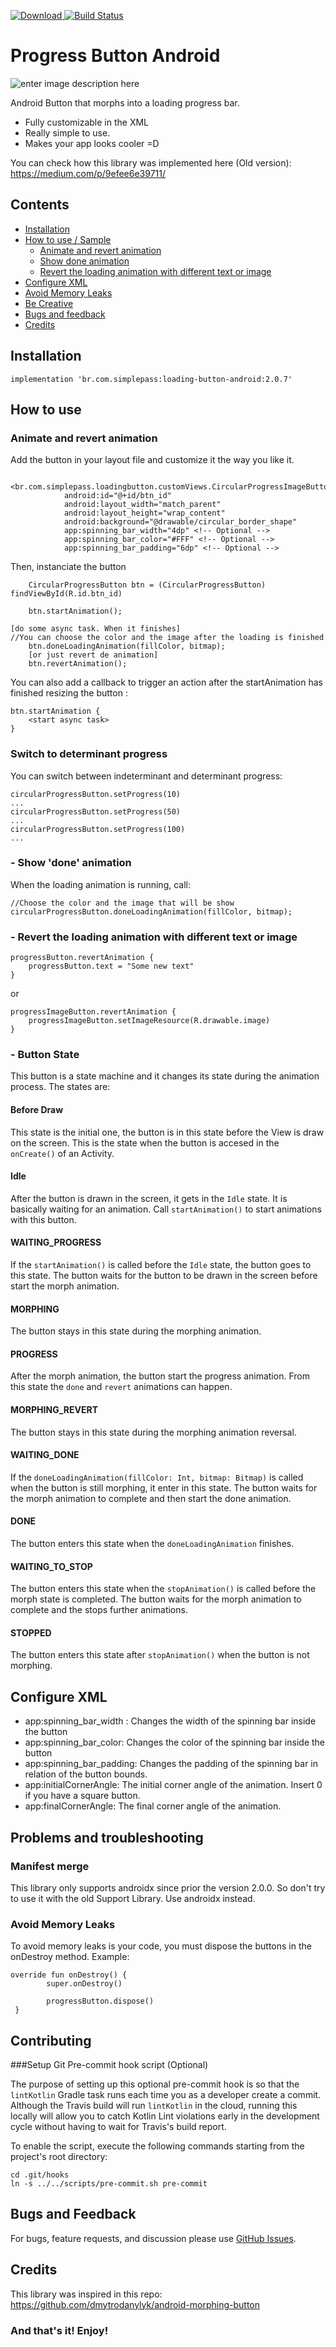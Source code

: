 
[ ![Download](https://api.bintray.com/packages/lehen01/maven/loading-button/images/download.svg) ](https://bintray.com/lehen01/maven/loading-button/_latestVersion)[![Build Status](https://travis-ci.org/leandroBorgesFerreira/LoadingButtonAndroid.svg?branch=master)](https://travis-ci.org/leandroBorgesFerreira/LoadingButtonAndroid)

# Progress Button Android

![enter image description here](https://i.stack.imgur.com/8SHR1.gif)

Android Button that morphs into a loading progress bar.

  - Fully customizable in the XML
  - Really simple to use.
  - Makes your app looks cooler =D

You can check how this library was implemented here (Old version): https://medium.com/p/9efee6e39711/

## Contents

 - [Installation](#installation)
 - [How to use / Sample](#how-to-use)
	 - [Animate and revert animation](#animate-and-revert-animation)
	 -  [Show done animation](#show-done-animation)
	 - [Revert the loading animation with different text or image](#revert-the-loading-animation-with-different-text-or-image)
 - [Configure XML](#configure-xml)
 - [Avoid Memory Leaks](#avoid-memory-leaks)
 - [Be Creative](#be-creative)
 - [Bugs and feedback](#bugs-and-feedback)
 - [Credits](#credits)

## Installation 

    implementation 'br.com.simplepass:loading-button-android:2.0.7'

## How to use

### Animate and revert animation

Add the button in your layout file and customize it the way you like it.

      <br.com.simplepass.loadingbutton.customViews.CircularProgressImageButton
        	    android:id="@+id/btn_id"
        	    android:layout_width="match_parent"
                android:layout_height="wrap_content"
                android:background="@drawable/circular_border_shape"
                app:spinning_bar_width="4dp" <!-- Optional -->
                app:spinning_bar_color="#FFF" <!-- Optional -->
                app:spinning_bar_padding="6dp" <!-- Optional -->

Then, instanciate the button

        CircularProgressButton btn = (CircularProgressButton) findViewById(R.id.btn_id)

        btn.startAnimation();

    [do some async task. When it finishes]
    //You can choose the color and the image after the loading is finished
		btn.doneLoadingAnimation(fillColor, bitmap);
		[or just revert de animation]
		btn.revertAnimation();

You can also add a callback to trigger an action after the startAnimation has finished resizing the button :

    btn.startAnimation {
        <start async task>
    }

### Switch to determinant progress
You can switch between indeterminant and determinant progress:

    circularProgressButton.setProgress(10)
    ...
    circularProgressButton.setProgress(50)
    ...
    circularProgressButton.setProgress(100)
    ...

### - Show 'done' animation

When the loading animation is running, call:

    //Choose the color and the image that will be show
    circularProgressButton.doneLoadingAnimation(fillColor, bitmap);

### - Revert the loading animation with different text or image

    progressButton.revertAnimation {
        progressButton.text = "Some new text"
    }
or

    progressImageButton.revertAnimation {
        progressImageButton.setImageResource(R.drawable.image)
    }
### - Button State

This button is a state machine and it changes its state during the animation process. The states are:

#### Before Draw
This state is the initial one, the button is in this state before the View is draw on the screen. This is the state when the button is accesed in the `onCreate()` of an Activity. 

#### Idle
After the button is drawn in the screen, it gets in the `Idle` state. It is basically waiting for an animation. Call `startAnimation()` to start animations with this button.

#### WAITING_PROGRESS
If the `startAnimation()` is called before the `Idle` state, the button goes to this state. The button waits for the button to be drawn in the screen before start the morph animation.

#### MORPHING
The button stays in this state during the morphing animation.

#### PROGRESS
After the morph animation, the button start the progress animation. From this state the `done` and `revert` animations can happen.

#### MORPHING_REVERT
The button stays in this state during the morphing animation reversal. 

#### WAITING_DONE
If the `doneLoadingAnimation(fillColor: Int, bitmap: Bitmap)` is called when the button is still morphing, it enter in this state. The button waits for the morph animation to complete and then start the done animation.

#### DONE
The button enters this state when the `doneLoadingAnimation` finishes.

#### WAITING\_TO\_STOP
The button enters this state when the `stopAnimation()` is called before the morph state is completed. The button waits for the morph animation to complete and the stops further animations. 

#### STOPPED
The button enters this state after `stopAnimation()` when the button is not morphing. 

## Configure XML

 - app:spinning_bar_width : Changes the width of the spinning bar inside the button
 - app:spinning_bar_color: Changes the color of the spinning bar inside the button
 - app:spinning_bar_padding: Changes the padding of the spinning bar in relation of the button bounds.
 - app:initialCornerAngle: The initial corner angle of the animation. Insert 0 if you have a square button.
 - app:finalCornerAngle: The final corner angle of the animation.

## Problems and troubleshooting

### Manifest merge

This library only supports androidx since prior the version 2.0.0. So don't try to use it with the old Support Library. Use androidx instead.

### Avoid Memory Leaks
To avoid memory leaks is your code, you must dispose the buttons in the onDestroy method. Example:

    override fun onDestroy() {
            super.onDestroy()

            progressButton.dispose()
     }
     
     
## Contributing
###Setup Git Pre-commit hook script (Optional)

The purpose of setting up this optional pre-commit hook is so that the `lintKotlin` Gradle task runs each time you as a developer create a commit. Although the Travis build will run `lintKotlin` in the cloud, running this locally will allow you to catch Kotlin Lint violations early in the development cycle without having to wait for Travis's build report.

To enable the script, execute the following commands starting from the project's root directory:

	cd .git/hooks
	ln -s ../../scripts/pre-commit.sh pre-commit     

## Bugs and Feedback

For bugs, feature requests, and discussion please use [GitHub Issues](https://github.com/leandroBorgesFerreira/LoadingButtonAndroid/issues).

## Credits

This library was inspired in this repo: https://github.com/dmytrodanylyk/android-morphing-button

### And that's it! Enjoy!
